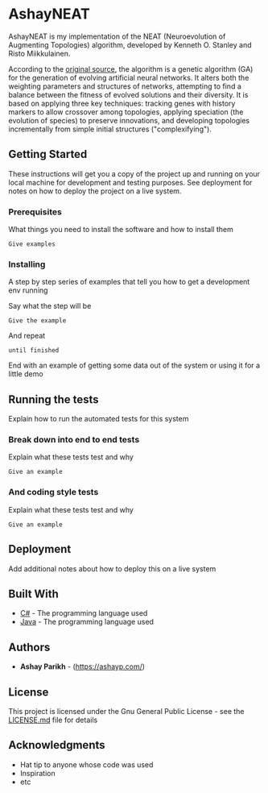 # AshayNEAT

AshayNEAT is my implementation of the NEAT (Neuroevolution of Augmenting Topologies) algorithm, developed by Kenneth O. Stanley and Risto Miikkulainen. 

According to the [original source](http://nn.cs.utexas.edu/downloads/papers/stanley.ec02.pdf), the algorithm is a genetic algorithm (GA) for the generation of evolving artificial neural networks. It alters both the weighting parameters and structures of networks, attempting to find a balance between the fitness of evolved solutions and their diversity. It is based on applying three key techniques: tracking genes with history markers to allow crossover among topologies, applying speciation (the evolution of species) to preserve innovations, and developing topologies incrementally from simple initial structures ("complexifying").

## Getting Started

These instructions will get you a copy of the project up and running on your local machine for development and testing purposes. See deployment for notes on how to deploy the project on a live system.

### Prerequisites

What things you need to install the software and how to install them

```
Give examples
```

### Installing

A step by step series of examples that tell you how to get a development env running

Say what the step will be

```
Give the example
```

And repeat

```
until finished
```

End with an example of getting some data out of the system or using it for a little demo

## Running the tests

Explain how to run the automated tests for this system

### Break down into end to end tests

Explain what these tests test and why

```
Give an example
```

### And coding style tests

Explain what these tests test and why

```
Give an example
```

## Deployment

Add additional notes about how to deploy this on a live system

## Built With

* [C#](https://docs.microsoft.com/en-us/dotnet/csharp/) - The programming language used
* [Java](https://docs.oracle.com/en/java/) - The programming language used

## Authors

* **Ashay Parikh** - (https://ashayp.com/)

## License

This project is licensed under the Gnu General Public License - see the [LICENSE.md](https://github.com/ashayp22/AshayNEAT/blob/master/LICENSE) file for details

## Acknowledgments

* Hat tip to anyone whose code was used
* Inspiration
* etc


